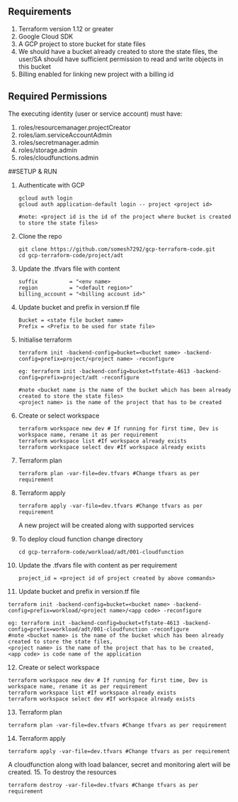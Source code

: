 <!-- BEGIN_TF_DOCS -->
## Requirements

1. Terraform version 1.12 or greater
2. Google Cloud SDK
3. A GCP project to store bucket for state files
4. We should have a bucket already created to store the state files, the user/SA should have sufficient permission to read and write objects in this bucket
5. Billing enabled for linking new project with a billing id

## Required Permissions
The executing identity (user or service account) must have:

1. roles/resourcemanager.projectCreator
2. roles/iam.serviceAccountAdmin
3. roles/secretmanager.admin
4. roles/storage.admin
5. roles/cloudfunctions.admin

##SETUP & RUN
1. Authenticate with GCP
   ```
   gcloud auth login
   gcloud auth application-default login -- project <project id>

   #note: <project id is the id of the project where bucket is created to store the state files>
   ```
2. Clone the repo
   ```
   git clone https://github.com/somesh7292/gcp-terraform-code.git
   cd gcp-terraform-code/project/adt
   ```
3. Update the .tfvars file with content
   ```
   suffix          = "<env name>
   region          = "<default region>"
   billing_account = "<billing account id>"
   ```
4. Update bucket and prefix in version.tf file
   ```
   Bucket = <state file bucket name>
   Prefix = <Prefix to be used for state file>
   ```
5. Initialise terraform
   ```
   terraform init -backend-config=bucket=<bucket name> -backend-config=prefix=project/<project name> -reconfigure
   
   eg: terraform init -backend-config=bucket=tfstate-4613 -backend-config=prefix=project/adt -reconfigure

   #note <bucket name is the name of the bucket which has been already created to store the state files>
   <project name> is the name of the project that has to be created
   ```
6. Create or select workspace
   ```
   terraform workspace new dev # If running for first time, Dev is workspace name, rename it as per requirement
   terraform workspace list #If workspace already exists
   terraform workspace select dev #If workspace already exists
   ```
7. Terraform plan
   ```
   terraform plan -var-file=dev.tfvars #Change tfvars as per requirement
   ```
8. Terraform apply
   ```
   terraform apply -var-file=dev.tfvars #Change tfvars as per requirement
   ```
   A new project will be created along with supported services
9. To deploy cloud function change directory
    ```
    cd gcp-terraform-code/workload/adt/001-cloudfunction
    ```
10. Update the .tfvars file with content as per requirement
    ```
    project_id = <project id of project created by above commands>
    ```
    
12. Update bucket and prefix in version.tf file
   ```
   terraform init -backend-config=bucket=<bucket name> -backend-config=prefix=workload/<project name>/<app code> -reconfigure

   eg: terraform init -backend-config=bucket=tfstate-4613 -backend-config=prefix=workload/adt/001-cloudfunction -reconfigure
   #note <bucket name> is the name of the bucket which has been already created to store the state files,
   <project name> is the name of the project that has to be created,
   <app code> is code name of the application
   ```
12. Create or select workspace
   ```
   terraform workspace new dev # If running for first time, Dev is workspace name, rename it as per requirement
   terraform workspace list #If workspace already exists
   terraform workspace select dev #If workspace already exists
   ```
13. Terraform plan
   ```
   terraform plan -var-file=dev.tfvars #Change tfvars as per requirement
   ```
14. Terraform apply
   ```
   terraform apply -var-file=dev.tfvars #Change tfvars as per requirement
   ```
   A cloudfunction along with load balancer, secret and monitoring alert will be created.
15. To destroy the resources
   ```
   terraform destroy -var-file=dev.tfvars #Change tfvars as per requirement
   ```
<!-- END_TF_DOCS -->
